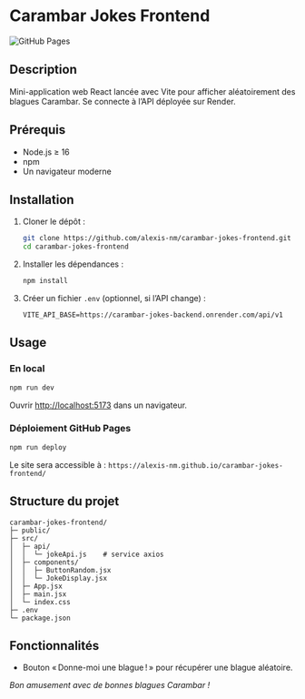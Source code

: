 # Carambar Jokes Frontend

![GitHub Pages](https://img.shields.io/badge/deployed%20on-GitHub%20Pages-blue)

## Description

Mini-application web React lancée avec Vite pour afficher aléatoirement des blagues Carambar. Se connecte à l’API déployée sur Render.

## Prérequis

- Node.js ≥ 16
- npm
- Un navigateur moderne

## Installation

1. Cloner le dépôt :
   ```bash
   git clone https://github.com/alexis-nm/carambar-jokes-frontend.git
   cd carambar-jokes-frontend
   ```
2. Installer les dépendances :
   ```bash
   npm install
   ```
3. Créer un fichier `.env` (optionnel, si l’API change) :
   ```env
   VITE_API_BASE=https://carambar-jokes-backend.onrender.com/api/v1
   ```

## Usage

### En local

```bash
npm run dev
```

Ouvrir [http://localhost:5173](http://localhost:5173) dans un navigateur.

### Déploiement GitHub Pages

```bash
npm run deploy
```

Le site sera accessible à : `https://alexis-nm.github.io/carambar-jokes-frontend/`

## Structure du projet

```
carambar-jokes-frontend/
├─ public/
├─ src/
│  ├─ api/
│  │  └─ jokeApi.js    # service axios
│  ├─ components/
│  │  ├─ ButtonRandom.jsx
│  │  └─ JokeDisplay.jsx
│  ├─ App.jsx
│  ├─ main.jsx
│  └─ index.css
├─ .env
└─ package.json
```

## Fonctionnalités

- Bouton « Donne-moi une blague ! » pour récupérer une blague aléatoire.

*Bon amusement avec de bonnes blagues Carambar !*